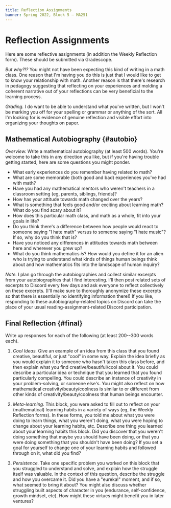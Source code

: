 ```yaml
---
title: Reflection Assignments
banner: Spring 2022, Block 5 — MA251
---
```


# Reflection Assignments

Here are some reflective assignments (in addition the Weekly Reflection form). These should be submitted via Gradescope. 

*But why?!?* You might not have been expecting this kind of writing in a math class. One reason that I'm having you do this is just that I would like to get to know your relationship with math. Another reason is that there's research in pedagogy suggesting that reflecting on your experiences and molding a coherent narrative out of your reflections can be very beneficial to the learning process.   
	
*Grading.* I do want to be able to understand what you've written, but I won't be marking you off for your spelling or grammar or anything of the sort. All I'm looking for is evidence of genuine reflection and visible effort into organizing your thoughts on paper.

## Mathematical Autobiography {#autobio}

*Overview.* Write a mathematical autobiography (at least 500 words). 
You're welcome to take this in any direction you like, but if you're having trouble getting started, here are some questions you might ponder.

* What early experiences do you remember having related to math? 
* What are some memorable (both good and bad) experiences you've had with math? 
* Have you had any mathematical mentors who weren't teachers in a classroom setting (eg, parents, siblings, friends)?
* How has your attitude towards math changed over the years?
* What is something that feels good and/or exciting about learning math? What do you find scary about it?
* How does this particular math class, and math as a whole, fit into your goals in life?
* Do you think there's a difference between how people would react to someone saying "I hate math" versus to someone saying "I hate music"? If so, why do you think that is?
* Have you noticed any differences in attitudes towards math between here and wherever you grew up?
* What do you think mathematics *is*? How would you define it for an alien who is trying to understand what kinds of things human beings think about and how mathematics fits into the landscape of human inquiry?

*Note.* I plan go through the autobiographies and collect similar excerpts from your autobiographies that I find interesting. I'll then post related sets of excerpts to Discord every few days and ask everyone to reflect collectively on these excerpts. (I'll make sure to thoroughly anonymize these excerpts so that there is essentially no identifying information there!) If you like, responding to these autobiography-related topics on Discord can take the place of your usual reading-assignment-related Discord participation. 

## Final Reflection {#final}

Write up responses for each of the following (at least 200--300 words each).

1. *Cool Ideas.* Give an example of an idea from this class that you found creative, beautiful, or just "cool" in some way. Explain the idea briefly as you would explain it to someone who hasn't taken this class before, and then explain what you find creative/beautiful/cool about it. You could describe a particular idea or technique that you learned that you found particularly compelling. You could describe an instance of creativity in your problem-solving, or someone else's. You might also reflect on how mathematical creativity/beauty/coolness is similar to or different from other kinds of creativity/beauty/coolness that human beings encounter. 

2. *Meta-learning.* This block, you were asked to fill out to reflect on your (mathematical) learning habits in a variety of ways (eg, the Weekly Reflection forms). In these forms, you told me about what you were doing to learn things, what you weren't doing, what you were hoping to change about your learning habits, etc. Describe one thing you learned about your learning habits this block. Did you discover that you weren't doing something that maybe you should have been doing, or that you were doing something that you shouldn't have been doing? If you set a goal for yourself to change one of your learning habits and followed through on it, what did you find? 

3. *Persistence.* Take one specific problem you worked on this block that you struggled to understand and solve, and explain how the struggle itself was valuable. In the context of this question, describe the struggle and how you overcame it. Did you have a "eureka!" moment, and if so, what seemed to bring it about? You might also discuss whether struggling built aspects of character in you (endurance, self-confidence, growth mindset, etc). How might these virtues might benefit you in later ventures? 



